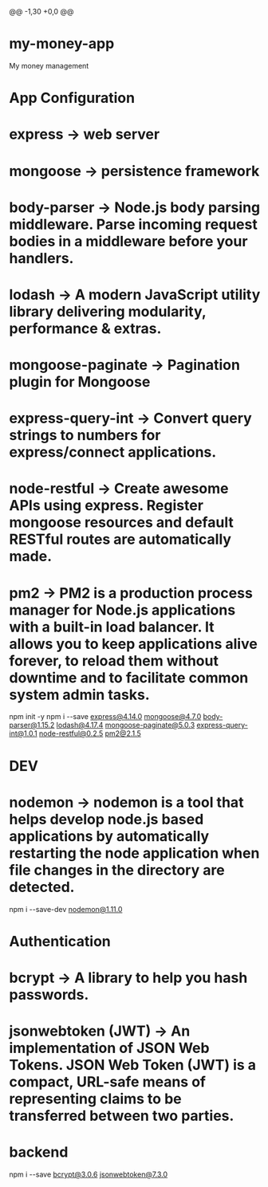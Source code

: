 @@ -1,30 +0,0 @@

# my-money-app

My money management

# App Configuration

# express -> web server

# mongoose -> persistence framework

# body-parser -> Node.js body parsing middleware. Parse incoming request bodies in a middleware before your handlers.

# lodash -> A modern JavaScript utility library delivering modularity, performance & extras.

# mongoose-paginate -> Pagination plugin for Mongoose

# express-query-int -> Convert query strings to numbers for express/connect applications.

# node-restful -> Create awesome APIs using express. Register mongoose resources and default RESTful routes are automatically made.

# pm2 -> PM2 is a production process manager for Node.js applications with a built-in load balancer. It allows you to keep applications alive forever, to reload them without downtime and to facilitate common system admin tasks.

npm init -y
npm i --save express@4.14.0 mongoose@4.7.0 body-parser@1.15.2 lodash@4.17.4 mongoose-paginate@5.0.3 express-query-int@1.0.1 node-restful@0.2.5 pm2@2.1.5

# DEV

# nodemon -> nodemon is a tool that helps develop node.js based applications by automatically restarting the node application when file changes in the directory are detected.

npm i --save-dev nodemon@1.11.0

# Authentication

# bcrypt -> A library to help you hash passwords.

# jsonwebtoken (JWT) -> An implementation of JSON Web Tokens. JSON Web Token (JWT) is a compact, URL-safe means of representing claims to be transferred between two parties.

# backend

npm i --save bcrypt@3.0.6 jsonwebtoken@7.3.0
